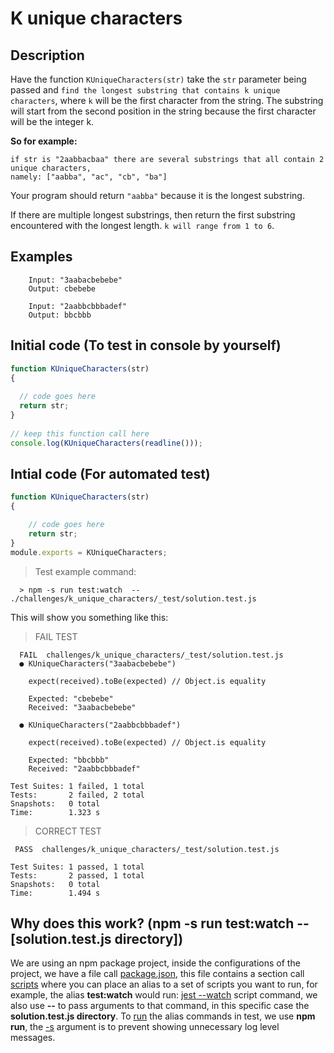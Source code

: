 # K unique characters

## Description
Have the function `KUniqueCharacters(str)` take the `str` parameter being passed and `find the longest substring that contains k unique characters`, where `k` will be the first character from the string. 
The substring will start from the second position in the string because the first character will be the integer k. 

**So for example:**
```
if str is "2aabbacbaa" there are several substrings that all contain 2 unique characters, 
namely: ["aabba", "ac", "cb", "ba"] 
```
Your program should return `"aabba"` because it is the longest substring.

If there are multiple longest substrings, then return the first substring encountered with the longest length. `k will range from 1 to 6`.

## Examples
```
    Input: "3aabacbebebe"
    Output: cbebebe
    
    Input: "2aabbcbbbadef"
    Output: bbcbbb
```

## Initial code (To test in console by yourself)
```javascript
function KUniqueCharacters(str) 
{ 
 
  // code goes here  
  return str;
}
   
// keep this function call here 
console.log(KUniqueCharacters(readline()));
```

## Intial code (For automated test)
````javascript 
function KUniqueCharacters(str) 
{ 

    // code goes here  
    return str;
}
module.exports = KUniqueCharacters;
````

>Test example command:

```console
  > npm -s run test:watch  -- ./challenges/k_unique_characters/_test/solution.test.js
```

This will show you something like this:

>FAIL TEST
```console
  FAIL  challenges/k_unique_characters/_test/solution.test.js
  ● KUniqueCharacters("3aabacbebebe")

    expect(received).toBe(expected) // Object.is equality

    Expected: "cbebebe"
    Received: "3aabacbebebe"

  ● KUniqueCharacters("2aabbcbbbadef")

    expect(received).toBe(expected) // Object.is equality

    Expected: "bbcbbb"
    Received: "2aabbcbbbadef"

Test Suites: 1 failed, 1 total
Tests:       2 failed, 2 total
Snapshots:   0 total
Time:        1.323 s
```

>CORRECT TEST
```console
 PASS  challenges/k_unique_characters/_test/solution.test.js

Test Suites: 1 passed, 1 total
Tests:       2 passed, 1 total
Snapshots:   0 total
Time:        1.494 s
```

## Why does this work? (npm -s run test:watch  -- [solution.test.js directory])
We are using an npm package project, inside the configurations of the project, we have a file call [package.json](https://nodejs.org/en/knowledge/getting-started/npm/what-is-the-file-package-json/#:~:text=All%20npm%20packages%20contain%20a,as%20handle%20the%20project's%20dependencies), this file contains a section call [scripts](https://docs.npmjs.com/cli/v6/using-npm/scripts) where you can place an alias to a set of scripts you want to run, for example, the alias **test:watch** would run: [jest --watch](https://jestjs.io/docs/en/cli#--watch) script command, we also use **--** to pass arguments to that command, in this specific case the **solution.test.js directory**. To [run](https://docs.npmjs.com/cli/v6/commands/npm-run-script) the alias commands in test, we use **npm run**, the [-s](https://docs.npmjs.com/cli/v6/using-npm/config#shorthands-and-other-cli-niceties) argument is to prevent showing unnecessary log level messages.